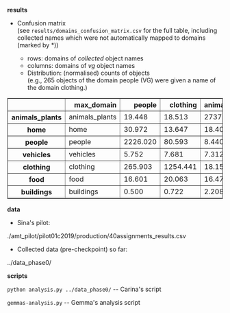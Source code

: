 
**results**
- Confusion matrix <br>
(see `results/domains_confusion_matrix.csv` for the full table, including collected names which were not automatically mapped to domains (marked by *))

  - rows: domains of *collected* object names
  - columns: domains of *vg* object names
  - Distribution: (normalised) counts of objects <br>
(e.g., 265 objects of the domain people (VG) were given a name of the domain clothing.)

<table border="1" class="dataframe"> 
<thead>   <tr style="text-align: right;"><th></th>     <th>max_domain</th>     <th>people</th>     <th>clothing</th>     <th>animals_plants</th>     <th>home</th>     <th>food</th>     <th>vehicles</th>     <th>buildings</th>     <th>SUM</th>   </tr> 
</thead> <tbody>   <tr>     <th>animals_plants</th>     <td>animals_plants</td>     <td>19.448</td>     <td>18.513</td>     <td>2737.833</td>     <td>58.559</td>     <td>1.397</td>     <td>8.457</td>     <td>8.079</td>     <td>2852.286</td>   </tr>   <tr>     <th>home</th>     <td>home</td>     <td>30.972</td>     <td>13.647</td>     <td>18.407</td>     <td>2700.445</td>     <td>38.393</td>     <td>5.933</td>     <td>16.371</td>     <td>2824.168</td>   </tr>   <tr>     <th>people</th>     <td>people</td>     <td>2226.020</td>     <td>80.593</td>     <td>8.440</td>     <td>37.409</td>     <td>2.930</td>     <td>6.058</td>     <td>19.067</td>     <td>2380.517</td>   </tr>   <tr>     <th>vehicles</th>     <td>vehicles</td>     <td>5.752</td>     <td>7.681</td>     <td>7.312</td>     <td>6.991</td>     <td>5.284</td>     <td>2012.692</td>     <td>27.902</td>     <td>2073.614</td>   </tr>   <tr>     <th>clothing</th>     <td>clothing</td>     <td>265.903</td>     <td>1254.441</td>     <td>18.155</td>     <td>48.122</td>     <td>0.994</td>     <td>15.389</td>     <td>23.030</td>     <td>1626.034</td>   </tr>   <tr>     <th>food</th>     <td>food</td>     <td>16.601</td>     <td>20.063</td>     <td>16.471</td>     <td>118.020</td>     <td>1230.986</td>     <td>5.732</td>     <td>4.888</td>     <td>1412.761</td>   </tr>   <tr>     <th>buildings</th>     <td>buildings</td>     <td>0.500</td>     <td>0.722</td>     <td>2.208</td>     <td>4.987</td>     <td>0.778</td>     <td>4.378</td>     <td>527.833</td>     <td>541.406</td>   </tr> </tbody></table>


**data**

- Sina's pilot:

./amt_pilot/pilot01c2019/production/40assignments_results.csv

- Collected data (pre-checkpoint) so far:

../data_phase0/

**scripts**

`python analysis.py ../data_phase0/`  -- Carina's script

`gemmas-analysis.py` -- Gemma's analysis script
